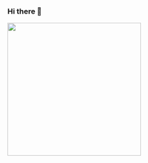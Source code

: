 ### Hi there 👋


<div id="header" align="left">
  <img src="https://media.giphy.com/media/vIHVrLFWduobayMONb/giphy.gif" width="300"/>
</div>
